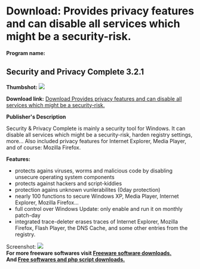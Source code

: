 # Download: Provides privacy features and can disable all services which might be a security-risk.

**Program name:**

## Security and Privacy Complete 3.2.1

  
**Thumbshot:** ![](http://www.freewarefiles.com/screenshot/secprivacycomplete_md.gif)   
  
**Download link:** [Download Provides privacy features and can disable all services which might be a security-risk.](http://freesoftwares.boysofts.com/Security-And-Privacy-Complete_program_35569.html)  
  


**Publisher's Description**  
  


Security & Privacy Complete is mainly a security tool for Windows. It can disable all services which might be a security-risk, harden registry settings, more... Also included privacy features for Internet Explorer, Media Player, and of course: Mozilla Firefox. 

**Features:**

  * protects agains viruses, worms and malicious code by disabling unsecure operating system components 
  * protects against hackers and script-kiddies 
  * protection agains unknown vunlerabilites (0day protection) 
  * nearly 100 functions to secure Windows XP, Media Player, Internet Explorer, Mozilla Firefox... 
  * full control over Windows Update: only enable and run it on monthly patch-day 
  * integrated trace-deleter erases traces of Internet Explorer, Mozilla Firefox, Flash Player, the DNS Cache, and some other entries from the registry. 

  
  
Screenshot: ![](http://www.freewarefiles.com/screenshot/secprivacycomplete.gif)   
**For more freeware softwares visit [Freeware software downloads.](http://freesoftwares.boysofts.com/)**   
**And [Free softwares and php script downloads.](http://www.boysofts.com/)**
